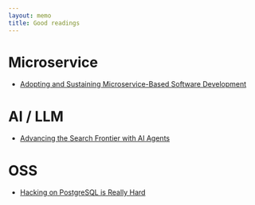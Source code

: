 ```yaml
---
layout: memo
title: Good readings
---
```


# Microservice
- [Adopting and Sustaining Microservice-Based Software Development](https://dl.acm.org/doi/10.1145/3651620)

# AI / LLM
- [Advancing the Search Frontier with AI Agents](https://cacm.acm.org/research/advancing-the-search-frontier-with-ai-agents/)

# OSS
- [Hacking on PostgreSQL is Really Hard](https://rhaas.blogspot.com/2024/05/hacking-on-postgresql-is-really-hard.html)
